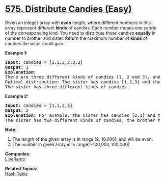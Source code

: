 # [575. Distribute Candies (Easy)](https://leetcode.com/problems/distribute-candies/)

Given an integer array with <b>even</b> length, where different numbers in this array represent different <b>kinds</b> of candies. Each number means one candy of the corresponding kind. You need to distribute these candies <b>equally</b> in number to brother and sister. Return the maximum number of <b>kinds</b> of candies the sister could gain.

<p><b>Example 1:</b><br>
</p><pre><b>Input:</b> candies = [1,1,2,2,3,3]
<b>Output:</b> 3
<b>Explanation:</b>
There are three different kinds of candies (1, 2 and 3), and two candies for each kind.
Optimal distribution: The sister has candies [1,2,3] and the brother has candies [1,2,3], too. 
The sister has three different kinds of candies. 
</pre>
<p></p>

<p><b>Example 2:</b><br>
</p><pre><b>Input:</b> candies = [1,1,2,3]
<b>Output:</b> 2
<b>Explanation:</b> For example, the sister has candies [2,3] and the brother has candies [1,1]. 
The sister has two different kinds of candies, the brother has only one kind of candies. 
</pre>
<p></p>

<p><b>Note:</b>
</p><ol>
<li>The length of the given array is in range [2, 10,000], and will be even.</li>
<li>The number in given array is in range [-100,000, 100,000].</li>
<ol>
<p></p></ol></ol>

**Companies**:  
[LiveRamp](https://leetcode.com/company/liveramp)

**Related Topics**:  
[Hash Table](https://leetcode.com/tag/hash-table/)
